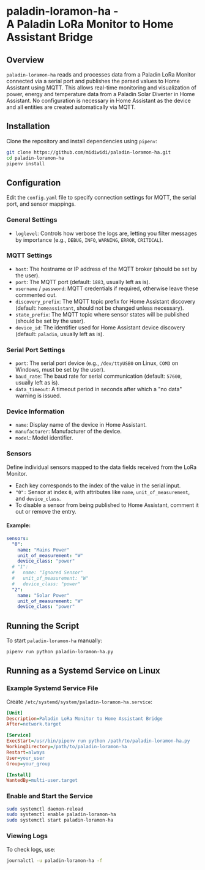 # paladin-loramon-ha - <br>A Paladin LoRa Monitor to Home Assistant Bridge

## Overview

`paladin-loramon-ha` reads and processes data from a Paladin LoRa Monitor connected via a serial port and publishes the parsed values to Home Assistant using MQTT. This allows real-time monitoring and visualization of power, energy and temperature data from a Paladin Solar Diverter in Home Assistant. No configuration is necessary in Home Assistant as the device and all entities are created automatically via MQTT.

## Installation

Clone the repository and install dependencies using `pipenv`:

```sh
git clone https://github.com/midiwidi/paladin-loramon-ha.git
cd paladin-loramon-ha
pipenv install
```

## Configuration

Edit the `config.yaml` file to specify connection settings for MQTT, the serial port, and sensor mappings.

### General Settings

- `loglevel`: Controls how verbose the logs are, letting you filter messages by importance (e.g., `DEBUG`, `INFO`, `WARNING`, `ERROR`, `CRITICAL`).

### MQTT Settings

- `host`: The hostname or IP address of the MQTT broker (should be set by the user).
- `port`: The MQTT port (default: `1883`, usually left as is).
- `username` / `password`: MQTT credentials if required, otherwise leave these commented out.
- `discovery_prefix`: The MQTT topic prefix for Home Assistant discovery (default: `homeassistant`, should not be changed unless necessary).
- `state_prefix`: The MQTT topic where sensor states will be published (should be set by the user).
- `device_id`: The identifier used for Home Assistant device discovery (default: `paladin`, usually left as is).

### Serial Port Settings

- `port`: The serial port device (e.g., `/dev/ttyUSB0` on Linux, `COM3` on Windows, must be set by the user).
- `baud_rate`: The baud rate for serial communication (default: `57600`, usually left as is).
- `data_timeout`: A timeout period in seconds after which a "no data" warning is issued.

### Device Information

- `name`: Display name of the device in Home Assistant.
- `manufacturer`: Manufacturer of the device.
- `model`: Model identifier.

### Sensors

Define individual sensors mapped to the data fields received from the LoRa Monitor.

- Each key corresponds to the index of the value in the serial input.
- `"0":` Sensor at index `0`, with attributes like `name`, `unit_of_measurement`, and `device_class`.
- To disable a sensor from being published to Home Assistant, comment it out or remove the entry.

#### Example:

```yaml
sensors:
  "0":
    name: "Mains Power"
    unit_of_measurement: "W"
    device_class: "power"
  # "1":
  #   name: "Ignored Sensor"
  #   unit_of_measurement: "W"
  #   device_class: "power"
  "2":
    name: "Solar Power"
    unit_of_measurement: "W"
    device_class: "power"
```

## Running the Script

To start `paladin-loramon-ha` manually:

```sh
pipenv run python paladin-loramon-ha.py
```

## Running as a Systemd Service on Linux

### Example Systemd Service File

Create `/etc/systemd/system/paladin-loramon-ha.service`:

```ini
[Unit]
Description=Paladin LoRa Monitor to Home Assistant Bridge
After=network.target

[Service]
ExecStart=/usr/bin/pipenv run python /path/to/paladin-loramon-ha.py
WorkingDirectory=/path/to/paladin-loramon-ha
Restart=always
User=your_user
Group=your_group

[Install]
WantedBy=multi-user.target
```

### Enable and Start the Service

```sh
sudo systemctl daemon-reload
sudo systemctl enable paladin-loramon-ha
sudo systemctl start paladin-loramon-ha
```

### Viewing Logs

To check logs, use:

```sh
journalctl -u paladin-loramon-ha -f
```